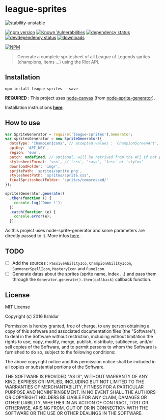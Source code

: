 # league-sprites

![stability-unstable](https://img.shields.io/badge/stability-unstable-yellow.svg)

[![npm version][version-badge]][version-url]
[![Known Vulnerabilities][vulnerabilities-badge]][vulnerabilities-url]
[![dependency status][dependency-badge]][dependency-url]
[![devdependency status][devdependency-badge]][devdependency-url]
[![downloads][downloads-badge]][downloads-url]

[![NPM][npm-stats-badge]][npm-stats-url]

> Generate a complete spritesheet of all League of Legends sprites (champions, items ...) using the Riot API.

## Installation

`npm install league-sprites --save`

**REQUIRED** : This project uses [node-canvas](https://github.com/Automattic/node-canvas) (from [node-sprite-generator](https://github.com/selaux/node-sprite-generator)).

Installation instructions [**here**](https://github.com/Automattic/node-canvas/wiki/_pages).

## How to use

```javascript
var SpriteGenerator = require('league-sprites').Generator;
var spritesGenerator = new SpriteGenerator({
  dataType: 'ChampionIcons', // accepted values : 'ChampionScreenArt', 'ChampionIcon' and 'ItemIcon'
  apiKey: 'API_KEY',
  region: 'euw',
  patch: undefined, // optional, will be retrived from the API if not provided
  stylesheetFormat: 'css', // 'css', 'sass', 'less' or 'stylus'
  downloadFolder: 'img/',
  spritePath: 'sprites/sprite.png',
  stylesheetPath: 'sprites/sprite.css',
  finalSpritesheetFolder: 'sprites/compressed/'
});

spritesGenerator.generate()
  .then(function () {
    console.log('Done !');
  })
  .catch(function (e) {
    console.error(e);
  });
```

As this project uses node-sprite-generator and some parameters are directly passed to it. More infos [here](https://github.com/selaux/node-sprite-generator#options).

## TODO

- [ ] Add the sources : `PassiveAbilityIco`, `ChampionAbilityIcon`, `SummonerSpellIcon`, `MasteryIcon` and `RuneIcon`.
- [ ] Generate datas about the sprites (sprite name, index ...) and pass them through the `Generator.generate().then(callback)` callback function.

## License

MIT License

Copyright (c) 2016 Ilshidur

Permission is hereby granted, free of charge, to any person obtaining a copy
of this software and associated documentation files (the "Software"), to deal
in the Software without restriction, including without limitation the rights
to use, copy, modify, merge, publish, distribute, sublicense, and/or sell
copies of the Software, and to permit persons to whom the Software is
furnished to do so, subject to the following conditions:

The above copyright notice and this permission notice shall be included in all
copies or substantial portions of the Software.

THE SOFTWARE IS PROVIDED "AS IS", WITHOUT WARRANTY OF ANY KIND, EXPRESS OR
IMPLIED, INCLUDING BUT NOT LIMITED TO THE WARRANTIES OF MERCHANTABILITY,
FITNESS FOR A PARTICULAR PURPOSE AND NONINFRINGEMENT. IN NO EVENT SHALL THE
AUTHORS OR COPYRIGHT HOLDERS BE LIABLE FOR ANY CLAIM, DAMAGES OR OTHER
LIABILITY, WHETHER IN AN ACTION OF CONTRACT, TORT OR OTHERWISE, ARISING FROM,
OUT OF OR IN CONNECTION WITH THE SOFTWARE OR THE USE OR OTHER DEALINGS IN THE
SOFTWARE.

[version-badge]: https://img.shields.io/npm/v/league-sprites.svg
[version-url]: https://www.npmjs.com/package/league-sprites
[vulnerabilities-badge]: https://snyk.io/test/npm/league-sprites/badge.svg
[vulnerabilities-url]: https://snyk.io/test/npm/league-sprites
[dependency-badge]: https://david-dm.org/ilshidur/league-sprites.svg
[dependency-url]: https://david-dm.org/ilshidur/league-sprites
[devdependency-badge]: https://david-dm.org/ilshidur/league-sprites/dev-status.svg
[devdependency-url]: https://david-dm.org/ilshidur/league-sprites#info=devDependencies
[downloads-badge]: https://img.shields.io/npm/dt/league-sprites.svg
[downloads-url]: https://www.npmjs.com/package/league-sprites
[npm-stats-badge]: https://nodei.co/npm/league-sprites.png?downloads=true&downloadRank=true
[npm-stats-url]: https://nodei.co/npm/league-sprites
